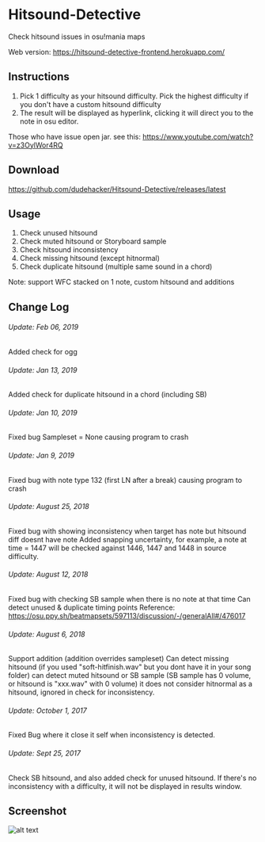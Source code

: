# Hitsound-Detective
Check hitsound issues in osu!mania maps

Web version: https://hitsound-detective-frontend.herokuapp.com/


## Instructions

1. Pick 1 difficulty as your hitsound difficulty. Pick the highest difficulty if you don't have a custom hitsound difficulty
2. The result will be displayed as hyperlink, clicking it will direct you to the note in osu editor. 

Those who have issue open jar. see this:
https://www.youtube.com/watch?v=z3OylWor4RQ

## Download
https://github.com/dudehacker/Hitsound-Detective/releases/latest

## Usage
1. Check unused hitsound
2. Check muted hitsound or Storyboard sample
3. Check hitsound inconsistency
4. Check missing hitsound (except hitnormal)
5. Check duplicate hitsound (multiple same sound in a chord)

Note: support WFC stacked on 1 note, custom hitsound and additions

## Change Log

###### Update: Feb 06, 2019
Added check for ogg

###### Update: Jan 13, 2019
Added check for duplicate hitsound in a chord (including SB)

###### Update: Jan 10, 2019
Fixed bug Sampleset = None causing program to crash

###### Update: Jan 9, 2019
Fixed bug with note type 132 (first LN after a break) causing program to crash

###### Update: August 25, 2018
Fixed bug with showing inconsistency when target has note but hitsound diff doesnt have note
Added snapping uncertainty, for example, a note at time = 1447 will be checked against 1446, 1447 and 1448 in source difficulty.

###### Update: August 12, 2018
Fixed bug with checking SB sample when there is no note at that time
Can detect unused & duplicate timing points
Reference: https://osu.ppy.sh/beatmapsets/597113/discussion/-/generalAll#/476017

###### Update: August 6, 2018
Support addition (addition overrides sampleset)
Can detect missing hitsound (if you used "soft-hitfinish.wav" but you dont have it in your song folder)
can detect muted hitsound or SB sample (SB sample has 0 volume, or hitsound is "xxx.wav" with 0 volume)
it does not consider hitnormal as a hitsound, ignored in check for inconsistency.

###### Update: October 1, 2017
Fixed Bug where it close it self when inconsistency is detected.

###### Update: Sept 25, 2017
Check SB hitsound, and also added check for unused hitsound.
If there's no inconsistency with a difficulty, it will not be displayed in results window.


## Screenshot
![alt text](http://i.imgur.com/0j2en9y.jpg)


